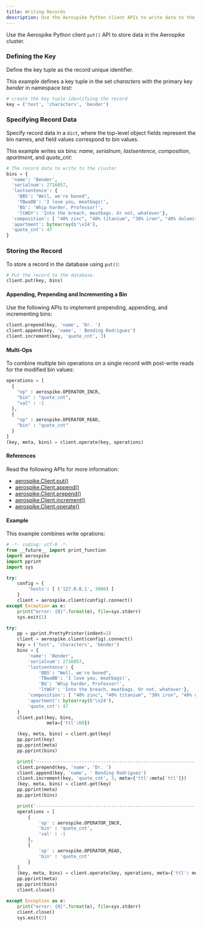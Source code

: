 ```yaml
---
title: Writing Records
description: Use the Aerospike Python client APIs to write data to the Aerospike database.
---
```


Use the Aerospike Python client `put()` API to store data in the Aerospike cluster.

### Defining the Key

Define the key tuple as the record unique identifier.

This example defines a key tuple in the set *characters* with the primary key *bender* in namespace *test*:

```python
# create the key tuple identifying the record
key = ('test', 'characters', 'bender')
```

### Specifying Record Data

Specify record data in a `dict`, where the top-level object fields represent the bin names, and field values correspond to bin values.

This example writes six bins: *name*, *serialnum*, *lastsentence*, *composition*, *apartment*, and *quote_cnt*:

```python
# The record data to write to the cluster
bins = {
  'name': 'Bender',
  'serialnum': 2716057,
  'lastsentence': {
    'BBS': "Well, we're boned",
    'TBwaBB': 'I love you, meatbags!',
    'BG': 'Whip harder, Professor!',
    'ltWGY': 'Into the breach, meatbags. Or not, whatever'},
  'composition': [ "40% zinc", "40% titanium", "30% iron", "40% dolomite" ],
  'apartment': bytearray(b'\x24'),
  'quote_cnt': 47
}
```

### Storing the Record

To store a record in the database using `put()`:

```python
# Put the record to the database.
client.put(key, bins)
```

#### Appending, Prepending and Incrementing a Bin

Use the following APIs to implement prepending, appending, and incrementing bins:

```python
client.prepend(key, 'name', 'Dr. ')
client.append(key, 'name', ' Bending Rodriguez')
client.increment(key, 'quote_cnt', 3)
```

#### Multi-Ops

To combine multiple bin operations on a single record with post-write reads for the modified bin values:

```python
operations = [
  {
    "op" : aerospike.OPERATOR_INCR,
    "bin" : "quote_cnt",
    "val" : -1
  },
  {
    "op" : aerospike.OPERATOR_READ,
    "bin" : "quote_cnt"
  }
]
(key, meta, bins) = client.operate(key, operations)
```

#### References

Read the following APIs for more information:

 - <a href="/apidocs/python/client.html#aerospike.Client.put" target="_api">aerospike.Client.put()</a>
 - <a href="/apidocs/python/client.html#aerospike.Client.append" target="_api">aerospike.Client.append()</a>
 - <a href="/apidocs/python/client.html#aerospike.Client.prepend" target="_api">aerospike.Client.prepend()</a>
 - <a href="/apidocs/python/client.html#aerospike.Client.increment" target="_api">aerospike.Client.increment()</a>
 - <a href="/apidocs/python/client.html#aerospike.Client.operate" target="_api">aerospike.Client.operate()</a>

#### Example

This example combines write oprations:

```python
# -*- coding: utf-8 -*-
from __future__ import print_function
import aerospike
import pprint
import sys

try:
    config = {
        'hosts': [ ('127.0.0.1', 3000) ]
    }
    client = aerospike.client(config).connect()
except Exception as e:
    print("error: {0}".format(e), file=sys.stderr)
    sys.exit(1)

try:
    pp = pprint.PrettyPrinter(indent=2)
    client = aerospike.client(config).connect()
    key = ('test', 'characters', 'bender')
    bins = {
        'name': 'Bender',
        'serialnum': 2716057,
        'lastsentence': {
            'BBS': "Well, we're boned",
            'TBwaBB': 'I love you, meatbags!',
            'BG': 'Whip harder, Professor!',
            'ltWGY': 'Into the breach, meatbags. Or not, whatever'},
        'composition': [ "40% zinc", "40% titanium", "30% iron", "40% dolomite" ],
        'apartment': bytearray(b'\x24'),
        'quote_cnt': 47
    }
    client.put(key, bins,
               meta={'ttl':60})

    (key, meta, bins) = client.get(key)
    pp.pprint(key)
    pp.pprint(meta)
    pp.pprint(bins)

    print('-----------------------------------------------------------')
    client.prepend(key, 'name', 'Dr. ')
    client.append(key, 'name', ' Bending Rodriguez')
    client.increment(key, 'quote_cnt', 3, meta={'ttl':meta['ttl']})
    (key, meta, bins) = client.get(key)
    pp.pprint(meta)
    pp.pprint(bins)

    print('-----------------------------------------------------------')
    operations = [
        {
            'op' : aerospike.OPERATOR_INCR,
            'bin' : 'quote_cnt',
            'val' : -1
        },
        {
            'op' : aerospike.OPERATOR_READ,
            'bin' : 'quote_cnt'
        }
    ]
    (key, meta, bins) = client.operate(key, operations, meta={'ttl': meta['ttl']})
    pp.pprint(meta)
    pp.pprint(bins)
    client.close()

except Exception as e:
    print("error: {0}".format(e), file=sys.stderr)
    client.close()
    sys.exit(2)

```
